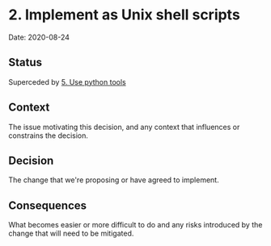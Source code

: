 # 2. Implement as Unix shell scripts

Date: 2020-08-24

## Status

Superceded by [5. Use python tools](0005-use-python-tools.md)

## Context

The issue motivating this decision, and any context that influences or constrains the decision.

## Decision

The change that we're proposing or have agreed to implement.

## Consequences

What becomes easier or more difficult to do and any risks introduced by the change that will need to be mitigated.
